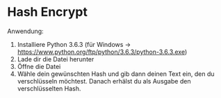 # Hash Encrypt
Anwendung:

1. Installiere Python 3.6.3 (für Windows -> https://www.python.org/ftp/python/3.6.3/python-3.6.3.exe)
2. Lade dir die Datei herunter
3. Öffne die Datei
4. Wähle dein gewünschten Hash und gib dann deinen Text ein, den du verschlüsseln möchtest. Danach erhälst du als Ausgabe den verschlüsselten Hash.
